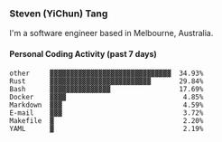 ### Steven (YiChun) Tang

I'm a software engineer based in Melbourne, Australia.

#### Personal Coding Activity (past 7 days)
```
other     ▓▓▓▓▓▓▓▓▓▓▓▓▓▓▓▓▓▓▓▓▓▓▓▓▓▓▓▓▓▓  34.93%
Rust      ▓▓▓▓▓▓▓▓▓▓▓▓▓▓▓▓▓▓▓▓▓▓▓▓▓       29.84%
Bash      ▓▓▓▓▓▓▓▓▓▓▓▓▓▓▓                 17.69%
Docker    ▓▓▓▓                             4.85%
Markdown  ▓▓▓                              4.59%
E-mail    ▓▓▓                              3.72%
Makefile  ▓                                2.20%
YAML      ▓                                2.19%
```
